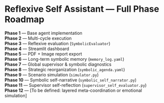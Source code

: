 # Reflexive Self Assistant — Full Phase Roadmap

**Phase 1** — Base agent implementation  
**Phase 2** — Multi-cycle execution  
**Phase 3** — Reflexive evaluation (`SymbolicEvaluator`)  
**Phase 4** — Streamlit dashboard  
**Phase 5** — PDF + Image report export  
**Phase 6** — Long-term symbolic memory (`memory_log.yaml`)  
**Phase 7** — Global supervisor & symbolic diagnostics  
**Phase 8** — Strategic reorganization (`symbolic_agenda.yaml`)  
**Phase 9** — Scenario simulation (`simulator.py`)  
**Phase 10** — Symbolic self-narrative (`symbolic_self_narrator.py`)  
**Phase 11** — Supervisor self-reflection (`supervisor_self_evaluator.py`)  
**Phase 12** — [To be defined: layered meta-coordination or emotional simulation]